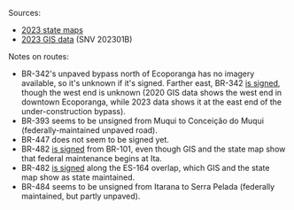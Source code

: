 Sources:
* [2023 state maps](https://www.gov.br/dnit/pt-br/rodovias/mapa-de-gerenciamento/)
* [2023 GIS data](https://geo.epl.gov.br/portal/home/item.html?id=1e51ef64981f48b08e56e9b98d92fa56) (SNV 202301B)

Notes on routes:
* BR-342's unpaved bypass north of Ecoporanga has no imagery available, so it's unknown if it's signed. Farther east, BR-342 [is signed](https://www.google.com/maps/@-18.4063581,-40.6388732,3a,22.3y,172.97h,82.65t/data=!3m6!1e1!3m4!1s5nRp22Zw1qDzCw3suKdwmQ!2e0!7i16384!8i8192?entry=ttu), though the west end is unknown (2020 GIS data shows the west end in downtown Ecoporanga, while 2023 data shows it at the east end of the under-construction bypass).
* BR-393 seems to be unsigned from Muqui to Conceição do Muqui (federally-maintained unpaved road).
* BR-447 does not seem to be signed yet.
* BR-482 [is signed](https://www.google.com/maps/@-20.9251844,-41.0788858,3a,38y,304.19h,80.06t/data=!3m6!1e1!3m4!1sKpK6tqHi6mdnqFdKsSXOPA!2e0!7i16384!8i8192?entry=ttu) from BR-101, even though GIS and the state map show that federal maintenance begins at Ita.
* BR-482 [is signed](https://www.google.com/maps/@-20.7909205,-41.0804803,3a,27.7y,237.71h,84.4t/data=!3m6!1e1!3m4!1sWbYYiaf6gPOQaJIbMVZthg!2e0!7i16384!8i8192?entry=ttu) along the ES-164 overlap, which GIS and the state map show as state maintained.
* BR-484 seems to be unsigned from Itarana to Serra Pelada (federally maintained, but partly unpaved).
